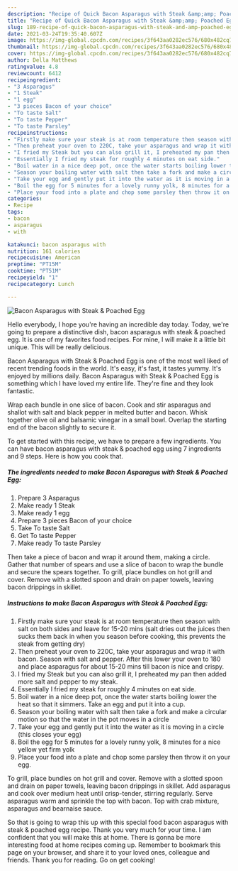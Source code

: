 ```yaml
---
description: "Recipe of Quick Bacon Asparagus with Steak &amp;amp; Poached Egg"
title: "Recipe of Quick Bacon Asparagus with Steak &amp;amp; Poached Egg"
slug: 189-recipe-of-quick-bacon-asparagus-with-steak-and-amp-poached-egg
date: 2021-03-24T19:35:40.607Z
image: https://img-global.cpcdn.com/recipes/3f643aa0282ec576/680x482cq70/bacon-asparagus-with-steak-poached-egg-recipe-main-photo.jpg
thumbnail: https://img-global.cpcdn.com/recipes/3f643aa0282ec576/680x482cq70/bacon-asparagus-with-steak-poached-egg-recipe-main-photo.jpg
cover: https://img-global.cpcdn.com/recipes/3f643aa0282ec576/680x482cq70/bacon-asparagus-with-steak-poached-egg-recipe-main-photo.jpg
author: Della Matthews
ratingvalue: 4.8
reviewcount: 6412
recipeingredient:
- "3 Asparagus"
- "1 Steak"
- "1 egg"
- "3 pieces Bacon of your choice"
- "To taste Salt"
- "To taste Pepper"
- "To taste Parsley"
recipeinstructions:
- "Firstly make sure your steak is at room temperature then season with salt on both sides and leave for 15-20 mins (salt dries out the juices then sucks them back in when you season before cooking, this prevents the steak from getting dry)"
- "Then preheat your oven to 220C, take your asparagus and wrap it with bacon. Season with salt and pepper. After this lower your oven to 180 and place asparagus for about 15-20 mins till bacon is nice and crispy."
- "I fried my Steak but you can also grill it, I preheated my pan then added more salt and pepper to my steak."
- "Essentially I fried my steak for roughly 4 minutes on eat side."
- "Boil water in a nice deep pot, once the water starts boiling lower the heat so that it simmers. Take an egg and put it into a cup."
- "Season your boiling water with salt then take a fork and make a circular motion so that the water in the pot moves in a circle"
- "Take your egg and gently put it into the water as it is moving in a circle (this closes your egg)"
- "Boil the egg for 5 minutes for a lovely runny yolk, 8 minutes for a nice yellow yet firm yolk"
- "Place your food into a plate and chop some parsley then throw it on your egg."
categories:
- Recipe
tags:
- bacon
- asparagus
- with

katakunci: bacon asparagus with 
nutrition: 161 calories
recipecuisine: American
preptime: "PT15M"
cooktime: "PT51M"
recipeyield: "1"
recipecategory: Lunch

---
```



![Bacon Asparagus with Steak &amp; Poached Egg](https://img-global.cpcdn.com/recipes/3f643aa0282ec576/680x482cq70/bacon-asparagus-with-steak-poached-egg-recipe-main-photo.jpg)

Hello everybody, I hope you're having an incredible day today. Today, we're going to prepare a distinctive dish, bacon asparagus with steak &amp; poached egg. It is one of my favorites food recipes. For mine, I will make it a little bit unique. This will be really delicious.

Bacon Asparagus with Steak &amp; Poached Egg is one of the most well liked of recent trending foods in the world. It's easy, it's fast, it tastes yummy. It's enjoyed by millions daily. Bacon Asparagus with Steak &amp; Poached Egg is something which I have loved my entire life. They're fine and they look fantastic.

Wrap each bundle in one slice of bacon. Cook and stir asparagus and shallot with salt and black pepper in melted butter and bacon. Whisk together olive oil and balsamic vinegar in a small bowl. Overlap the starting end of the bacon slightly to secure it.


To get started with this recipe, we have to prepare a few ingredients. You can have bacon asparagus with steak &amp; poached egg using 7 ingredients and 9 steps. Here is how you cook that.

<!--inarticleads1-->

##### The ingredients needed to make Bacon Asparagus with Steak &amp; Poached Egg:

1. Prepare 3 Asparagus
1. Make ready 1 Steak
1. Make ready 1 egg
1. Prepare 3 pieces Bacon of your choice
1. Take To taste Salt
1. Get To taste Pepper
1. Make ready To taste Parsley


Then take a piece of bacon and wrap it around them, making a circle. Gather that number of spears and use a slice of bacon to wrap the bundle and secure the spears together. To grill, place bundles on hot grill and cover. Remove with a slotted spoon and drain on paper towels, leaving bacon drippings in skillet. 

<!--inarticleads2-->

##### Instructions to make Bacon Asparagus with Steak &amp; Poached Egg:

1. Firstly make sure your steak is at room temperature then season with salt on both sides and leave for 15-20 mins (salt dries out the juices then sucks them back in when you season before cooking, this prevents the steak from getting dry)
1. Then preheat your oven to 220C, take your asparagus and wrap it with bacon. Season with salt and pepper. After this lower your oven to 180 and place asparagus for about 15-20 mins till bacon is nice and crispy.
1. I fried my Steak but you can also grill it, I preheated my pan then added more salt and pepper to my steak.
1. Essentially I fried my steak for roughly 4 minutes on eat side.
1. Boil water in a nice deep pot, once the water starts boiling lower the heat so that it simmers. Take an egg and put it into a cup.
1. Season your boiling water with salt then take a fork and make a circular motion so that the water in the pot moves in a circle
1. Take your egg and gently put it into the water as it is moving in a circle (this closes your egg)
1. Boil the egg for 5 minutes for a lovely runny yolk, 8 minutes for a nice yellow yet firm yolk
1. Place your food into a plate and chop some parsley then throw it on your egg.


To grill, place bundles on hot grill and cover. Remove with a slotted spoon and drain on paper towels, leaving bacon drippings in skillet. Add asparagus and cook over medium heat until crisp-tender, stirring regularly. Serve asparagus warm and sprinkle the top with bacon. Top with crab mixture, asparagus and bearnaise sauce. 

So that is going to wrap this up with this special food bacon asparagus with steak &amp; poached egg recipe. Thank you very much for your time. I am confident that you will make this at home. There is gonna be more interesting food at home recipes coming up. Remember to bookmark this page on your browser, and share it to your loved ones, colleague and friends. Thank you for reading. Go on get cooking!
